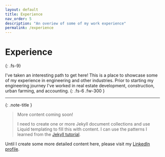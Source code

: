 ```yaml
---
layout: default
title: Experience
nav_order: 5
description: "An overiew of some of my work experience"
permalink: /experience
---
```


# Experience
{: .fs-9}

I've taken an interesting path to get here! This is a place to showcase some of my experience in engineering and other industries. Prior to starting my engineering journey I've worked in real estate development, construction, urban farming, and accounting.
{: .fs-6 .fw-300 }

---

{: .note-title }
> More content coming soon!
>
> I need to create one or more Jekyll document collections and use Liquid templating to fill this with content. I can use the patterns I learned from the [Jekyll tutorial](https://jekyllrb.com/docs/collections/).

Until I create some more detailed content here, please visit my [LinkedIn profile](https://www.linkedin.com/).